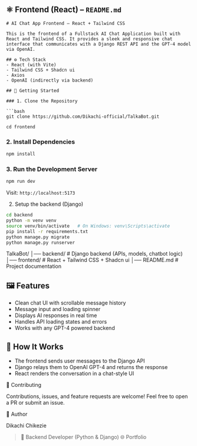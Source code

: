 
## ⚛️ **Frontend (React) – `README.md`**

```text
# AI Chat App Frontend – React + Tailwind CSS

This is the frontend of a Fullstack AI Chat Application built with React and Tailwind CSS. It provides a sleek and responsive chat interface that communicates with a Django REST API and the GPT-4 model via OpenAI.

## ⚙️ Tech Stack
- React (with Vite)
- Tailwind CSS + Shadcn ui
- Axios
- OpenAI (indirectly via backend)

## 🚀 Getting Started

### 1. Clone the Repository

```bash
git clone https://github.com/Dikachi-official/TalkaBot.git

cd frontend
````

### 2. Install Dependencies

```bash
npm install
```


### 3. Run the Development Server

```bash
npm run dev
```

Visit: `http://localhost:5173`





2. Setup the backend (Django)

```bash
cd backend
python -m venv venv
source venv/bin/activate   # On Windows: venv\Scripts\activate
pip install -r requirements.txt
python manage.py migrate
python manage.py runserver
```



TalkaBot/
│── backend/        # Django backend (APIs, models, chatbot logic)
│── frontend/       # React + Tailwind CSS + Shadcn ui
│── README.md       # Project documentation



## 🖼️ Features

* Clean chat UI with scrollable message history
* Message input and loading spinner
* Displays AI responses in real time
* Handles API loading states and errors
* Works with any GPT-4 powered backend

## 🧠 How It Works

* The frontend sends user messages to the Django API
* Django relays them to OpenAI GPT-4 and returns the response
* React renders the conversation in a chat-style UI



🤝 Contributing

Contributions, issues, and feature requests are welcome!
Feel free to open a PR or submit an issue.

👤 Author

Dikachi Chikezie
 >💼 Backend Developer (Python & Django)
 >🌐 Portfolio
